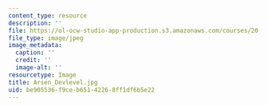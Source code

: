 ```yaml
---
content_type: resource
description: ''
file: https://ol-ocw-studio-app-production.s3.amazonaws.com/courses/20-020-introduction-to-biological-engineering-design-spring-2009/be905536f9ceb65142268ff1df6b5e22_Arsen_Devlevel.jpg
file_type: image/jpeg
image_metadata:
  caption: ''
  credit: ''
  image-alt: ''
resourcetype: Image
title: Arsen_Devlevel.jpg
uid: be905536-f9ce-b651-4226-8ff1df6b5e22
---
```

